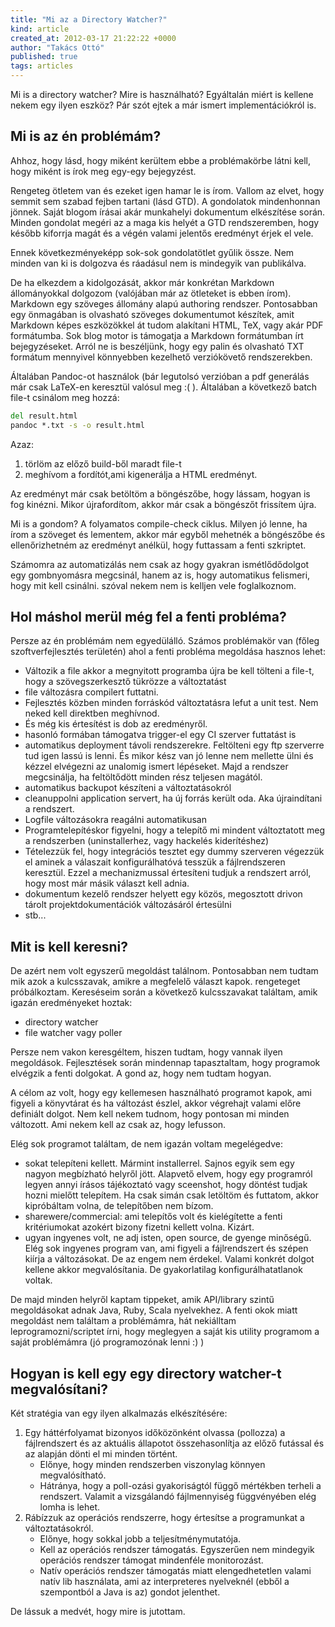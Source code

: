 ```yaml
---
title: "Mi az a Directory Watcher?"
kind: article
created_at: 2012-03-17 21:22:22 +0000
author: "Takács Ottó"
published: true
tags: articles
---
```

Mi is a directory watcher? Mire is használható? Egyáltalán miért is kellene nekem egy ilyen eszköz? Pár szót ejtek a már ismert implementációkról is.

Mi is az én problémám?
------------
Ahhoz, hogy lásd, hogy miként kerültem ebbe a problémakörbe látni kell, hogy miként is írok meg egy-egy bejegyzést. 

Rengeteg ötletem van és ezeket igen hamar le is írom. Vallom az elvet, hogy semmit sem szabad fejben tartani (lásd GTD). A gondolatok mindenhonnan jönnek. Saját blogom írásai akár munkahelyi dokumentum elkészítése során. Minden gondolat megéri az a maga kis helyét a GTD rendszeremben, hogy később kiforrja magát és a végén valami jelentős eredményt érjek el vele.

Ennek következményeképp sok-sok gondolatötlet gyűlik össze. Nem minden van ki is dolgozva és ráadásul nem is mindegyik van publikálva.

De ha elkezdem a kidolgozását, akkor már konkrétan Markdown állományokkal dolgozom (valójában már az ötleteket is ebben írom). Markdown egy szöveges állomány alapú authoring rendszer. Pontosabban egy önmagában is olvasható szöveges dokumentumot készítek, amit Markdown képes eszközökkel át tudom alakítani HTML, TeX, vagy akár PDF formátumba. Sok blog motor is támogatja a Markdown formátumban írt bejegyzéseket. Arról ne is beszéljünk, hogy egy palin és olvasható TXT formátum mennyivel könnyebben kezelhető verziókövető rendszerekben.

Általában Pandoc-ot használok (bár legutolsó verzióban a pdf generálás már csak LaTeX-en keresztül valósul meg :( ). Általában a következő batch file-t csinálom meg hozzá:

~~~bat
del result.html
pandoc *.txt -s -o result.html
~~~

Azaz:

1. törlöm az előző build-ből maradt file-t
2. meghívom a fordítót,ami kigenerálja a HTML eredményt.

Az eredményt már csak betöltöm a böngészőbe, hogy lássam, hogyan is fog kinézni. Mikor újrafordítom, akkor már csak a böngészőt frissítem újra.

Mi is a gondom? A folyamatos compile-check ciklus. Milyen jó lenne, ha írom a szöveget és lementem, akkor már egyből mehetnék a böngészőbe és ellenőrizhetném az eredményt anélkül, hogy futtassam a fenti szkriptet.

Számomra az automatizálás nem csak az hogy gyakran ismétlődődolgot egy gombnyomásra megcsinál, hanem az is, hogy automatikus felismeri, hogy mit kell csinálni. szóval nekem nem is kelljen vele foglalkoznom.

Hol máshol merül még fel a fenti probléma?
------------

Persze az én problémám nem egyedülálló. Számos problémakör van (főleg szoftverfejlesztés területén) ahol a fenti probléma megoldása hasznos lehet:

- Változik a file akkor a megnyitott programba újra be kell tölteni a file-t, hogy a szövegszerkesztő tükrözze a változtatást
- file változásra compilert futtatni.
- Fejlesztés közben minden forráskód változtatásra lefut a unit test. Nem neked kell direktben meghívnod.
- És még kis értesítést is dob az eredményről.
- hasonló formában támogatva trigger-el egy CI szerver futtatást is
-  automatikus deployment távoli rendszerekre. Feltölteni egy ftp szerverre tud igen lassú is lenni. És mikor kész van jó lenne nem mellette ülni és kézzel elvégezni az unalomig ismert lépéseket. Majd a rendszer megcsinálja, ha feltöltődött minden rész teljesen magától.
- automatikus backupot készíteni a változtatásokról
- cleanuppolni application servert, ha új forrás került oda. Aka újraindítani a rendszert.
- Logfile változásokra reagálni automatikusan
- Programtelepítéskor figyelni, hogy a telepítő mi mindent változtatott meg a rendszerben (uninstallerhez, vagy hackelés kiderítéshez)
- Tételezzük fel, hogy integrációs tesztet egy dummy szerveren végezzük el aminek a válaszait konfigurálhatóvá tesszük a fájlrendszeren keresztül. Ezzel a mechanizmussal értesíteni tudjuk a rendszert arról, hogy most már másik választ kell adnia.
- dokumentum kezelő rendszer helyett egy közös, megosztott drivon tárolt projektdokumentációk változásáról értesülni
- stb...

Mit is kell keresni?
------------

De azért nem volt egyszerű megoldást találnom. Pontosabban nem tudtam mik azok a kulcsszavak, amikre a megfelelő választ kapok. rengeteget próbálkoztam. Kereséseim során a következő kulcsszavakat találtam, amik igazán eredményeket hoztak:

- directory watcher
- file watcher vagy poller

Persze nem vakon keresgéltem, hiszen tudtam, hogy vannak ilyen megoldások. Fejlesztések során mindennap tapasztaltam, hogy programok elvégzik a  fenti dolgokat. A gond az, hogy nem tudtam hogyan. 

A célom az volt, hogy egy kellemesen használható programot kapok, ami figyeli a könyvtárat és ha változást észlel, akkor végrehajt valami előre definiált dolgot. Nem kell nekem tudnom, hogy pontosan mi minden változott. Ami nekem kell az csak az, hogy lefusson. 

Elég sok programot találtam, de nem igazán voltam megelégedve:

-  sokat telepíteni kellett. Mármint installerrel. Sajnos egyik sem egy nagyon megbízható helyről jött. Alapvető elvem, hogy egy programról legyen annyi írásos tájékoztató vagy sceenshot, hogy döntést tudjak hozni mielőtt telepítem. Ha csak simán csak letöltöm és futtatom, akkor kipróbáltam volna, de telepítőben nem bízom.
- sharewere/commercial: ami telepítős volt és kielégítette a fenti kritériumokat azokért bizony fizetni kellett volna. Kizárt.
- ugyan ingyenes volt, ne adj isten,  open source, de gyenge minőségű. Elég sok ingyenes program van, ami figyeli a fájlrendszert és szépen kiírja a változásokat. De az engem nem érdekel. Valami konkrét dolgot kellene akkor megvalósítania. De gyakorlatilag konfigurálhatatlanok voltak.

De majd minden helyről kaptam tippeket, amik API/library szintű megoldásokat adnak Java, Ruby, Scala nyelvekhez. A fenti okok miatt megoldást nem találtam a problémámra, hát nekiálltam leprogramozni/scriptet írni, hogy meglegyen a saját kis utility programom a saját problémámra (jó programozónak lenni :) )


Hogyan is kell egy egy directory watcher-t megvalósítani?
--------

Két stratégia van egy ilyen alkalmazás elkészítésére:

1. Egy háttérfolyamat bizonyos időközönként olvassa (pollozza) a fájlrendszert és az aktuális állapotot összehasonlítja az előző futással és az alapján dönti el mi minden történt.
   - Előnye, hogy minden rendszerben viszonylag könnyen megvalósítható.
   - Hátránya, hogy a poll-ozási gyakoriságtól függő mértékben terheli a rendszert. Valamit a vizsgálandó fájlmennyiség függvényében elég lomha is lehet.
2. Rábízzuk az operációs rendszerre, hogy értesítse a programunkat a változtatásokról.
   - Előnye, hogy sokkal jobb a teljesítménymutatója.
   - Kell az operációs rendszer támogatás. Egyszerűen nem mindegyik operációs rendszer támogat mindenféle monitorozást.
   - Natív operációs rendszer támogatás miatt elengedhetetlen valami natív lib használata, ami az interpreteres nyelveknél (ebből a szempontból a Java is az) gondot jelenthet.

De lássuk a medvét, hogy mire is jutottam.
  